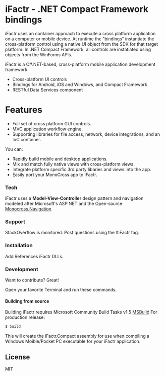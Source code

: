 # iFactr - .NET Compact Framework bindings

iFactr uses an container approach to execute a cross platform application on a computer or mobile device. At runtime the "bindings" instantiate the cross-platform control using a native UI object from the SDK for that target platform. In .NET Compact Framework, all controls are instatiated using objects from the WinForms APIs.


iFactr is a C#.NET-based, cross-platform mobile application development framework.

  - Cross-platform UI controls
  - Bindings for Android, iOS and Windows, and Compact Framework
  - RESTful Data Services component

# Features
  - Full set of cross platform GUI controls.
  - MVC application workflow engine.
  - Supporting libraries for file access, network, device integrations, and an IoC container.
  


You can:
  - Rapidly build mobile and desktop applications.
  - Mix and match fully native views with cross-platform views.
  - Integrate platform specific 3rd party libaries and views into the app.
  - Easily port your MonoCross app to iFactr.


### Tech

iFactr uses a **Model-View-Controller** design pattern and navigation modeled after Microsoft's ASP.NET and the Open-source [Monocross.Navigation][Monocross].


### Support

StackOverflow is monitored. Post questions using the #iFactr tag.



### Installation

Add References iFactr DLLs.


### Development

Want to contribute? Great!


Open your favorite Terminal and run these commands.


#### Building from source

Building iFactr requires Microsoft Community Build Tasks v1.5 [MSBuild]
For production release:
```sh
$ build
```

This will create the iFactr.Compact assembly for use when compiling a Windows Moible/Pocket PC executable for your iFactr application.

License
----

MIT


[//]: # (These are reference links used in the body of this note and get stripped out when the markdown processor does its job. There is no need to format nicely because it shouldn't be seen. Thanks SO - http://stackoverflow.com/questions/4823468/store-comments-in-markdown-syntax)


   [iFactr]: <https://github.com/zebra/iFactr-UI>
   [MSBuild]: <https://github.com/loresoft/msbuildtasks/releases>
   [Monocross]: <https://github.com/MonoCross/MonoCross>
   

